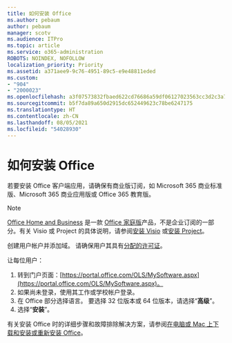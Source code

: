 ```yaml
---
title: 如何安装 Office
ms.author: pebaum
author: pebaum
manager: scotv
ms.audience: ITPro
ms.topic: article
ms.service: o365-administration
ROBOTS: NOINDEX, NOFOLLOW
localization_priority: Priority
ms.assetid: a371aee9-9c76-4951-89c5-e9e48811eded
ms.custom:
- "904"
- "2000023"
ms.openlocfilehash: a3f07573832fbaed622cd76686a59df06127023563cc3d2c3a7e710cbf45accd
ms.sourcegitcommit: b5f7da89a650d2915dc652449623c78be6247175
ms.translationtype: HT
ms.contentlocale: zh-CN
ms.lasthandoff: 08/05/2021
ms.locfileid: "54028930"
---
```

# <a name="how-to-install-office"></a>如何安装 Office

若要安装 Office 客户端应用，请确保有商业版订阅，如 Microsoft 365 商业标准版、Microsoft 365 商业应用版或 Office 365 教育版。
  
> [!NOTE]
> [Office Home and Business](https://support.microsoft.com/office/28cbc8cf-1332-4f04-9123-9b660abb629e?wt.mc_id=Alchemy_ClientDIA) 是一款 [Office 家庭版](https://support.microsoft.com/office/28cbc8cf-1332-4f04-9123-9b660abb629e?wt.mc_id=alchemy_clientdia)产品，不是企业订阅的一部分。有关 Visio 或 Project 的具体说明，请参阅[安装 Visio](https://support.microsoft.com/office/f98f21e3-aa02-4827-9167-ddab5b025710?wt.mc_id=Alchemy_ClientDIA) 或[安装 Project](https://support.microsoft.com/office/7059249b-d9fe-4d61-ab96-5c5bf435f281?wt.mc_id=Alchemy_ClientDIA)。

创建用户帐户并添加域。 请确保用户其具有[分配的许可证](https://docs.microsoft.com/microsoft-365/admin/add-users/add-users)。

让每位用户：

1. 转到门户页面：[https://portal.office.com/OLS/MySoftware.aspx](https://portal.office.com/OLS/MySoftware.aspx)。
2. 如果尚未登录，使用其工作或学校帐户登录。
3. 在 Office 部分选择语言。 要选择 32 位版本或 64 位版本，请选择“**高级**”。
4. 选择“**安装**”。

有关安装 Office 时的详细步骤和故障排除解决方案，请参阅[在电脑或 Mac 上下载和安装或重新安装 Office](https://support.office.com/article/4414eaaf-0478-48be-9c42-23adc4716658?wt.mc_id=Alchemy_ClientDIA)。
